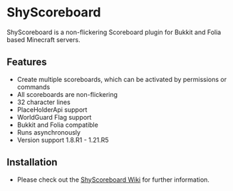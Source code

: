 # ShyScoreboard

ShyScoreboard is a non-flickering Scoreboard plugin for Bukkit and Folia based Minecraft servers.

## Features

* Create multiple scoreboards, which can be activated by permissions or commands
* All scoreboards are non-flickering
* 32 character lines
* PlaceHolderApi support
* WorldGuard Flag support
* Bukkit and Folia compatible
* Runs asynchronously
* Version support 1.8.R1 - 1.21.R5

## Installation

* Please check out the [ShyScoreboard Wiki](https://shynixn.github.io/ShyScoreboard/) for further information.
